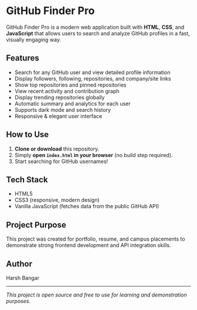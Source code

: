 # GitHub Finder Pro

GitHub Finder Pro is a modern web application built with **HTML**, **CSS**, and **JavaScript** that allows users to search and analyze GitHub profiles in a fast, visually engaging way.

## Features

- Search for any GitHub user and view detailed profile information
- Display followers, following, repositories, and company/site links
- Show top repositories and pinned repositories
- View recent activity and contribution graph
- Display trending repositories globally
- Automatic summary and analytics for each user
- Supports dark mode and search history
- Responsive & elegant user interface

## How to Use

1. **Clone or download** this repository.
2. Simply **open `index.html` in your browser** (no build step required).
3. Start searching for GitHub usernames!

## Tech Stack

- HTML5
- CSS3 (responsive, modern design)
- Vanilla JavaScript (fetches data from the public GitHub API)

## Project Purpose

This project was created for portfolio, resume, and campus placements to demonstrate strong frontend development and API integration skills.

## Author

Harsh Bangar

---

*This project is open source and free to use for learning and demonstration purposes.*
